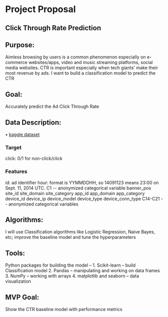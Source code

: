 # Project Proposal

## Click Through Rate Prediction

## Purpose:
Aimless browsing by users is a common phenomenon especially on e-commerce websites/apps, video and music streaming platforms, social media websites.
CTR is important especially when tech giants' make their most revenue by ads. 
I want to build a classification model to predict the CTR 

## Goal:
Accurately predict the Ad Click Through Rate

## Data Description:

•  [kaggle dataset](https://www.kaggle.com/c/avazu-ctr-prediction/data?select=train.gz)

### Target
click: 0/1 for non-click/click

### Features
id: ad identifier
hour: format is YYMMDDHH, so 14091123 means 23:00 on Sept. 11, 2014 UTC.
C1 -- anonymized categorical variable
banner_pos
site_id
site_domain
site_category
app_id
app_domain
app_category
device_id
device_ip
device_model
device_type
device_conn_type
C14-C21 -- anonymized categorical variables

## Algorithms:
I will use Classification algorithms like Logistic Regression, Naive Bayes, etc; improve the baseline model and tune the hyperparameters

## Tools:

Python packages for building the model –
	1.	Scikit-learn – build Classification model
	2.	Pandas – manipulating and working on data frames
	3.	NumPy – working with arrays
	4.	matplotlib and seaborn – data visualization
	
## MVP Goal:
Show the CTR baseline model with performance metrics
